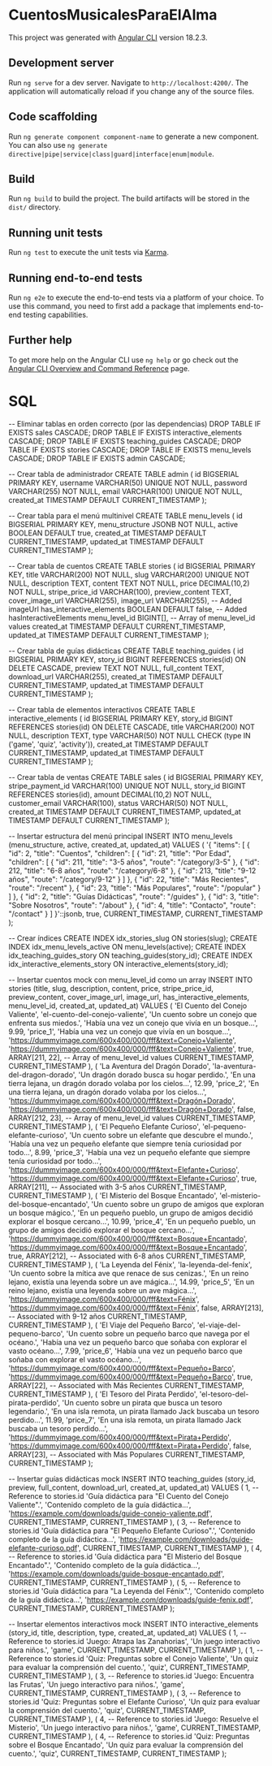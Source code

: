 # CuentosMusicalesParaElAlma

This project was generated with [Angular CLI](https://github.com/angular/angular-cli) version 18.2.3.

## Development server

Run `ng serve` for a dev server. Navigate to `http://localhost:4200/`. The application will automatically reload if you change any of the source files.

## Code scaffolding

Run `ng generate component component-name` to generate a new component. You can also use `ng generate directive|pipe|service|class|guard|interface|enum|module`.

## Build

Run `ng build` to build the project. The build artifacts will be stored in the `dist/` directory.

## Running unit tests

Run `ng test` to execute the unit tests via [Karma](https://karma-runner.github.io).

## Running end-to-end tests

Run `ng e2e` to execute the end-to-end tests via a platform of your choice. To use this command, you need to first add a package that implements end-to-end testing capabilities.

## Further help

To get more help on the Angular CLI use `ng help` or go check out the [Angular CLI Overview and Command Reference](https://angular.dev/tools/cli) page.

# SQL

-- Eliminar tablas en orden correcto (por las dependencias)
DROP TABLE IF EXISTS sales CASCADE;
DROP TABLE IF EXISTS interactive_elements CASCADE;
DROP TABLE IF EXISTS teaching_guides CASCADE;
DROP TABLE IF EXISTS stories CASCADE;
DROP TABLE IF EXISTS menu_levels CASCADE;
DROP TABLE IF EXISTS admin CASCADE;

-- Crear tabla de administrador
CREATE TABLE admin (
id BIGSERIAL PRIMARY KEY,
username VARCHAR(50) UNIQUE NOT NULL,
password VARCHAR(255) NOT NULL,
email VARCHAR(100) UNIQUE NOT NULL,
created_at TIMESTAMP DEFAULT CURRENT_TIMESTAMP
);

-- Crear tabla para el menú multinivel
CREATE TABLE menu_levels (
id BIGSERIAL PRIMARY KEY,
menu_structure JSONB NOT NULL,
active BOOLEAN DEFAULT true,
created_at TIMESTAMP DEFAULT CURRENT_TIMESTAMP,
updated_at TIMESTAMP DEFAULT CURRENT_TIMESTAMP
);

-- Crear tabla de cuentos
CREATE TABLE stories (
id BIGSERIAL PRIMARY KEY,
title VARCHAR(200) NOT NULL,
slug VARCHAR(200) UNIQUE NOT NULL,
description TEXT,
content TEXT NOT NULL,
price DECIMAL(10,2) NOT NULL,
stripe_price_id VARCHAR(100),
preview_content TEXT,
cover_image_url VARCHAR(255),
image_url VARCHAR(255), -- Added imageUrl
has_interactive_elements BOOLEAN DEFAULT false, -- Added hasInteractiveElements
menu_level_id BIGINT[], -- Array of menu_level_id values
created_at TIMESTAMP DEFAULT CURRENT_TIMESTAMP,
updated_at TIMESTAMP DEFAULT CURRENT_TIMESTAMP
);

-- Crear tabla de guías didácticas
CREATE TABLE teaching_guides (
id BIGSERIAL PRIMARY KEY,
story_id BIGINT REFERENCES stories(id) ON DELETE CASCADE,
preview TEXT NOT NULL,
full_content TEXT,
download_url VARCHAR(255),
created_at TIMESTAMP DEFAULT CURRENT_TIMESTAMP,
updated_at TIMESTAMP DEFAULT CURRENT_TIMESTAMP
);

-- Crear tabla de elementos interactivos
CREATE TABLE interactive_elements (
id BIGSERIAL PRIMARY KEY,
story_id BIGINT REFERENCES stories(id) ON DELETE CASCADE,
title VARCHAR(200) NOT NULL,
description TEXT,
type VARCHAR(50) NOT NULL CHECK (type IN ('game', 'quiz', 'activity')),
created_at TIMESTAMP DEFAULT CURRENT_TIMESTAMP,
updated_at TIMESTAMP DEFAULT CURRENT_TIMESTAMP
);

-- Crear tabla de ventas
CREATE TABLE sales (
id BIGSERIAL PRIMARY KEY,
stripe_payment_id VARCHAR(100) UNIQUE NOT NULL,
story_id BIGINT REFERENCES stories(id),
amount DECIMAL(10,2) NOT NULL,
customer_email VARCHAR(100),
status VARCHAR(50) NOT NULL,
created_at TIMESTAMP DEFAULT CURRENT_TIMESTAMP,
updated_at TIMESTAMP DEFAULT CURRENT_TIMESTAMP
);

-- Insertar estructura del menú principal
INSERT INTO menu_levels (menu_structure, active, created_at, updated_at)
VALUES (
'{
"items": [
{
"id": 2,
"title": "Cuentos",
"children": [
{
"id": 21,
"title": "Por Edad",
"children": [
{
"id": 211,
"title": "3-5 años",
"route": "/category/3-5"
},
{
"id": 212,
"title": "6-8 años",
"route": "/category/6-8"
},
{
"id": 213,
"title": "9-12 años",
"route": "/category/9-12"
}
]
},
{
"id": 22,
"title": "Más Recientes",
"route": "/recent"
},
{
"id": 23,
"title": "Más Populares",
"route": "/popular"
}
]
},
{
"id": 2,
"title": "Guías Didácticas",
"route": "/guides"
},
{
"id": 3,
"title": "Sobre Nosotros",
"route": "/about"
},
{
"id": 4,
"title": "Contacto",
"route": "/contact"
}
]
}'::jsonb,
true,
CURRENT_TIMESTAMP,
CURRENT_TIMESTAMP
);

-- Crear índices
CREATE INDEX idx_stories_slug ON stories(slug);
CREATE INDEX idx_menu_levels_active ON menu_levels(active);
CREATE INDEX idx_teaching_guides_story ON teaching_guides(story_id);
CREATE INDEX idx_interactive_elements_story ON interactive_elements(story_id);

-- Insertar cuentos mock con menu_level_id como un array
INSERT INTO stories (title, slug, description, content, price, stripe_price_id, preview_content, cover_image_url, image_url, has_interactive_elements, menu_level_id, created_at, updated_at)
VALUES
(
'El Cuento del Conejo Valiente',
'el-cuento-del-conejo-valiente',
'Un cuento sobre un conejo que enfrenta sus miedos.',
'Había una vez un conejo que vivía en un bosque...',
9.99,
'price_1',
'Había una vez un conejo que vivía en un bosque...',
'https://dummyimage.com/600x400/000/fff&text=Conejo+Valiente',
'https://dummyimage.com/600x400/000/fff&text=Conejo+Valiente',
true,
ARRAY[211, 22], -- Array of menu_level_id values
CURRENT_TIMESTAMP,
CURRENT_TIMESTAMP
),
(
'La Aventura del Dragón Dorado',
'la-aventura-del-dragon-dorado',
'Un dragón dorado busca su hogar perdido.',
'En una tierra lejana, un dragón dorado volaba por los cielos...',
12.99,
'price_2',
'En una tierra lejana, un dragón dorado volaba por los cielos...',
'https://dummyimage.com/600x400/000/fff&text=Dragón+Dorado',
'https://dummyimage.com/600x400/000/fff&text=Dragón+Dorado',
false,
ARRAY[212, 23], -- Array of menu_level_id values
CURRENT_TIMESTAMP,
CURRENT_TIMESTAMP
),
(
'El Pequeño Elefante Curioso',
'el-pequeno-elefante-curioso',
'Un cuento sobre un elefante que descubre el mundo.',
'Había una vez un pequeño elefante que siempre tenía curiosidad por todo...',
8.99,
'price_3',
'Había una vez un pequeño elefante que siempre tenía curiosidad por todo...',
'https://dummyimage.com/600x400/000/fff&text=Elefante+Curioso',
'https://dummyimage.com/600x400/000/fff&text=Elefante+Curioso',
true,
ARRAY[211], -- Associated with 3-5 años
CURRENT_TIMESTAMP,
CURRENT_TIMESTAMP
),
(
'El Misterio del Bosque Encantado',
'el-misterio-del-bosque-encantado',
'Un cuento sobre un grupo de amigos que exploran un bosque mágico.',
'En un pequeño pueblo, un grupo de amigos decidió explorar el bosque cercano...',
10.99,
'price_4',
'En un pequeño pueblo, un grupo de amigos decidió explorar el bosque cercano...',
'https://dummyimage.com/600x400/000/fff&text=Bosque+Encantado',
'https://dummyimage.com/600x400/000/fff&text=Bosque+Encantado',
true,
ARRAY[212], -- Associated with 6-8 años
CURRENT_TIMESTAMP,
CURRENT_TIMESTAMP
),
(
'La Leyenda del Fénix',
'la-leyenda-del-fenix',
'Un cuento sobre la mítica ave que renace de sus cenizas.',
'En un reino lejano, existía una leyenda sobre un ave mágica...',
14.99,
'price_5',
'En un reino lejano, existía una leyenda sobre un ave mágica...',
'https://dummyimage.com/600x400/000/fff&text=Fénix',
'https://dummyimage.com/600x400/000/fff&text=Fénix',
false,
ARRAY[213], -- Associated with 9-12 años
CURRENT_TIMESTAMP,
CURRENT_TIMESTAMP
),
(
'El Viaje del Pequeño Barco',
'el-viaje-del-pequeno-barco',
'Un cuento sobre un pequeño barco que navega por el océano.',
'Había una vez un pequeño barco que soñaba con explorar el vasto océano...',
7.99,
'price_6',
'Había una vez un pequeño barco que soñaba con explorar el vasto océano...',
'https://dummyimage.com/600x400/000/fff&text=Pequeño+Barco',
'https://dummyimage.com/600x400/000/fff&text=Pequeño+Barco',
true,
ARRAY[22], -- Associated with Más Recientes
CURRENT_TIMESTAMP,
CURRENT_TIMESTAMP
),
(
'El Tesoro del Pirata Perdido',
'el-tesoro-del-pirata-perdido',
'Un cuento sobre un pirata que busca un tesoro legendario.',
'En una isla remota, un pirata llamado Jack buscaba un tesoro perdido...',
11.99,
'price_7',
'En una isla remota, un pirata llamado Jack buscaba un tesoro perdido...',
'https://dummyimage.com/600x400/000/fff&text=Pirata+Perdido',
'https://dummyimage.com/600x400/000/fff&text=Pirata+Perdido',
false,
ARRAY[23], -- Associated with Más Populares
CURRENT_TIMESTAMP,
CURRENT_TIMESTAMP
);

-- Insertar guías didácticas mock
INSERT INTO teaching_guides (story_id, preview, full_content, download_url, created_at, updated_at)
VALUES
(
1, -- Reference to stories.id
'Guía didáctica para "El Cuento del Conejo Valiente".',
'Contenido completo de la guía didáctica...',
'https://example.com/downloads/guide-conejo-valiente.pdf',
CURRENT_TIMESTAMP,
CURRENT_TIMESTAMP
),
(
3, -- Reference to stories.id
'Guía didáctica para "El Pequeño Elefante Curioso".',
'Contenido completo de la guía didáctica...',
'https://example.com/downloads/guide-elefante-curioso.pdf',
CURRENT_TIMESTAMP,
CURRENT_TIMESTAMP
),
(
4, -- Reference to stories.id
'Guía didáctica para "El Misterio del Bosque Encantado".',
'Contenido completo de la guía didáctica...',
'https://example.com/downloads/guide-bosque-encantado.pdf',
CURRENT_TIMESTAMP,
CURRENT_TIMESTAMP
),
(
5, -- Reference to stories.id
'Guía didáctica para "La Leyenda del Fénix".',
'Contenido completo de la guía didáctica...',
'https://example.com/downloads/guide-fenix.pdf',
CURRENT_TIMESTAMP,
CURRENT_TIMESTAMP
);

-- Insertar elementos interactivos mock
INSERT INTO interactive_elements (story_id, title, description, type, created_at, updated_at)
VALUES
(
1, -- Reference to stories.id
'Juego: Atrapa las Zanahorias',
'Un juego interactivo para niños.',
'game',
CURRENT_TIMESTAMP,
CURRENT_TIMESTAMP
),
(
1, -- Reference to stories.id
'Quiz: Preguntas sobre el Conejo Valiente',
'Un quiz para evaluar la comprensión del cuento.',
'quiz',
CURRENT_TIMESTAMP,
CURRENT_TIMESTAMP
),
(
3, -- Reference to stories.id
'Juego: Encuentra las Frutas',
'Un juego interactivo para niños.',
'game',
CURRENT_TIMESTAMP,
CURRENT_TIMESTAMP
),
(
3, -- Reference to stories.id
'Quiz: Preguntas sobre el Elefante Curioso',
'Un quiz para evaluar la comprensión del cuento.',
'quiz',
CURRENT_TIMESTAMP,
CURRENT_TIMESTAMP
),
(
4, -- Reference to stories.id
'Juego: Resuelve el Misterio',
'Un juego interactivo para niños.',
'game',
CURRENT_TIMESTAMP,
CURRENT_TIMESTAMP
),
(
4, -- Reference to stories.id
'Quiz: Preguntas sobre el Bosque Encantado',
'Un quiz para evaluar la comprensión del cuento.',
'quiz',
CURRENT_TIMESTAMP,
CURRENT_TIMESTAMP
);

